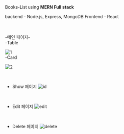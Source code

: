Books-List using **MERN Full stack**

<Flameworks>
backend - Node.js, Express, MongoDB
Frontend - React

<br/><br/>
-메인 페이지-
  <br/>
  -Table
  
![1](https://github.com/user-attachments/assets/595e6e15-e93b-4e06-8f9b-cbb8484f40eb)
  <br/>
  -Card
  
![2](https://github.com/user-attachments/assets/82941a7f-004b-4f86-af71-f9e0501848a2)

  <br/>

- Show 페이지
![id](https://github.com/user-attachments/assets/b26ba613-19a9-4944-b630-23f214cabe5f)

  <br/>

- Edit 페이지
![edit](https://github.com/user-attachments/assets/8b7018d7-1a60-42c6-9301-41df8dcf6ef4)

  <br/>

- Delete 페이지
![delete](https://github.com/user-attachments/assets/4656e3cb-d984-4870-a9f3-64baeef1b868)


